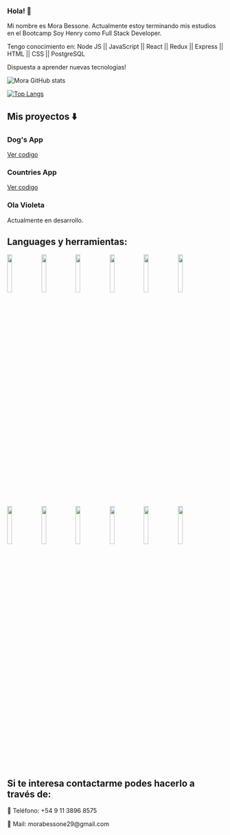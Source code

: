 ### Hola! 👋

<p>Mi nombre es Mora Bessone. Actualmente estoy terminando mis estudios en el Bootcamp Soy Henry como Full Stack Developer.</p> 
<p>Tengo conocimiento en: Node JS || JavaScript || React || Redux || Express || HTML || CSS || PostgreSQL </p>
<p>Dispuesta a aprender nuevas tecnologías!</p>

![Mora GitHub stats](https://github-readme-stats.vercel.app/api?username=morabessone)

[![Top Langs](https://github-readme-stats.vercel.app/api/top-langs/?username=morabessone&layout=compact)](https://github.com/anuraghazra/github-readme-stats)

## Mis proyectos ⬇️
<h3>Dog's App </h3> <a href="https://github.com/morabessone/PI-Dogs-FT14" target="_blank">Ver codigo</a>

<h3> Countries App </h3> <a href="https://github.com/morabessone/PI-Countries" target="_blank">Ver codigo</a>

<h3>Ola Violeta</h3> 
Actualmente en desarrollo.

## Languages y herramientas:
<p>
  <code><img width="15%" heigth="100px" src="https://cobaltoconsulting.com/wp-content/uploads/2019/09/javascript-logo.png"></code>
  <code><img width="15%" heigth="100px" src="https://programacion.net/files/article/article_02169_.jpg"></code>
  <code><img width="15%"heigth="100px" src="https://disenowebakus.net/imagenes/articulos/html5.jpg"></code>
  <code><img width="15%" heigth="100px" src="https://blog.wildix.com/wp-content/uploads/2020/06/react-logo.jpg"></code>
  <code><img width="15%" heigth="100px" src="https://dineroclub.net/wp-content/uploads/2021/02/REDUX.png"></code>
  <code><img width="15%" heigth="100px" src="https://upload.wikimedia.org/wikipedia/commons/thumb/e/e0/Git-logo.svg/1280px-Git-logo.svg.png"></code>
    <br />
  <code><img width="15%"heigth="100px" src="https://training.techtalkthai.com/wp-content/uploads/2020/11/nodejs_logo_banner_01-600x314-1.png"></code>
  <code><img width="15%" heigth="100px" src="https://miro.medium.com/max/766/1*uPL1uCtLBRSk6akPL2hNzg.jpeg"></code>
  <code><img width="15%" heigth="10opx" src="https://alvaroperdiz.com/images/headers/postgresql.png"></code>
  <code><img width="15%"  heigth="100px" src="https://i.blogs.es/91493f/sequelize/1366_2000.png"></code>
  <code><img  width="15%"  heigth="100px" src="https://i.imgur.com/DRUiMyM.png"></code>
  <code><img  width="15%"  heigth="100px" src="https://developers.pendo.io/wp-content/uploads/2020/11/react-native.png"></code>
  <br />
  <br />
</p>
     
     
## Si te interesa contactarme podes hacerlo a través de:
<p>📱 Teléfono: +54 9 11 3896 8575</p>
<p>📩 Mail: morabessone29@gmail.com</p>

